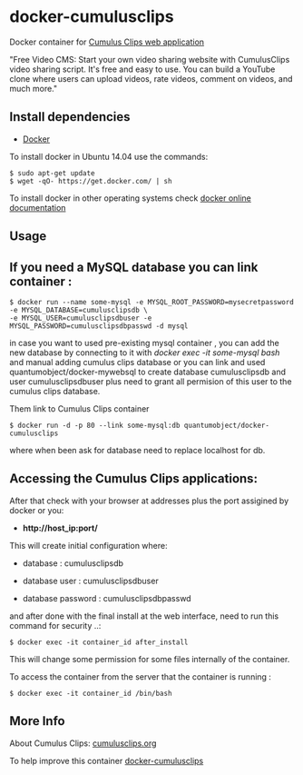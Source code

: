# docker-cumulusclips

Docker container for [Cumulus Clips web application][3]

"Free Video CMS: Start your own video sharing website with CumulusClips video sharing script. It's free and easy to use. You can build a YouTube clone where users can upload videos, rate videos, comment on videos, and much more."

## Install dependencies

  - [Docker][2]

To install docker in Ubuntu 14.04 use the commands:

    $ sudo apt-get update
    $ wget -qO- https://get.docker.com/ | sh

 To install docker in other operating systems check [docker online documentation][4]

## Usage

## If you need a MySQL database you can link container :

    $ docker run --name some-mysql -e MYSQL_ROOT_PASSWORD=mysecretpassword  -e MYSQL_DATABASE=cumulusclipsdb \
    -e MYSQL_USER=cumulusclipsdbuser -e MYSQL_PASSWORD=cumulusclipsdbpasswd -d mysql

in case you want to used pre-existing mysql container , you can add the new database by connecting to it with _docker exec -it some-mysql bash_ and manual adding cumulus clips database or you can link and used quantumobject/docker-mywebsql to create database cumulusclipsdb and user cumulusclipsdbuser plus need to grant all permision of this user to the cumulus clips database.  
  
Them link to Cumulus Clips container

    $ docker run -d -p 80 --link some-mysql:db quantumobject/docker-cumulusclips 

where when been ask for database need to replace localhost for db.

## Accessing the Cumulus Clips applications:

After that check with your browser at addresses plus the port assigined by docker or you:

  - **http://host_ip:port/**

This will create initial configuration where:

  - database : cumulusclipsdb

  - database user : cumulusclipsdbuser

  - database password : cumulusclipsdbpasswd

and after done with the final install at the web interface, need to run this command for security ..:

    $ docker exec -it container_id after_install

This will change some permission for some files internally of the container.

To access the container from the server that the container is running :

    $ docker exec -it container_id /bin/bash


## More Info

About Cumulus Clips: [cumulusclips.org][1]

To help improve this container [docker-cumulusclips][5]

[1]:http://cumulusclips.org/
[2]:https://www.docker.com
[3]:http://cumulusclips.org/
[4]:http://docs.docker.com
[5]:https://github.com/QuantumObject/docker-cumulusclips
